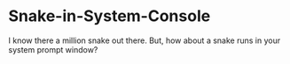 Snake-in-System-Console
=======================

I know there a million snake out there. But, how about a snake runs in your system prompt window? 